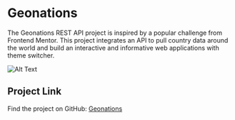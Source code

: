 # Geonations

The Geonations REST API project is inspired by a popular challenge from Frontend Mentor. This project integrates an API to pull country data around the world and build an interactive and informative web applications with theme switcher.

![Alt Text](https://kamanchamling.netlify.app/assets/countries-pAqBijhB.webp)

## Project Link
Find the project on GitHub: [Geonations](https://geonations-info.netlify.app/)
